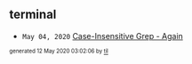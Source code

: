 ## terminal

* <code>May 04, 2020</code> [Case-Insensitive Grep - Again](2020-05-04T11-44-37-case-insensitive-grep---again.md)

<sup><sub>generated 12 May 2020 03:02:06 by <a href='https://github.com/senorprogrammer/til'>til</a></sub></sup>
